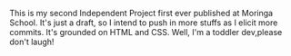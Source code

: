 This is my second Independent Project first ever published at Moringa School. It's just a draft, so I intend to push in more stuffs as I elicit more commits. It's grounded on HTML and CSS. Well, I'm a toddler dev,please don't laugh! 
